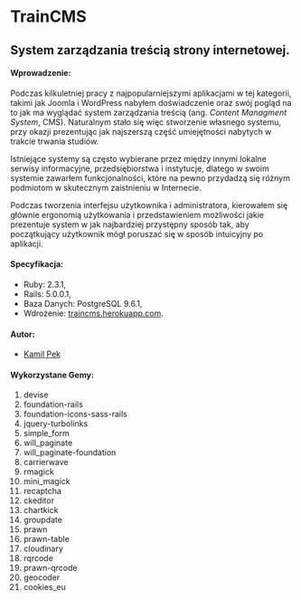 # TrainCMS
## System zarządzania treścią strony internetowej.

#### Wprowadzenie:
Podczas kilkuletniej pracy z najpopularniejszymi aplikacjami w tej kategorii, takimi jak Joomla i WordPress nabyłem doświadczenie oraz swój pogląd na to jak ma wyglądać system zarządzania treścią (ang. _Content Managment System_, CMS). Naturalnym stało się więc stworzenie własnego systemu, przy okazji prezentując jak najszerszą część umiejętności nabytych w trakcie trwania studiów.

Istniejące systemy są często wybierane przez między innymi lokalne serwisy informacyjne, przedsiębiorstwa i instytucje, dlatego w swoim systemie zawarłem funkcjonalności, które na pewno przydadzą się różnym podmiotom w skutecznym zaistnieniu w Internecie.

Podczas tworzenia interfejsu użytkownika i administratora, kierowałem się głównie ergonomią użytkowania i przedstawieniem możliwości jakie prezentuje system w jak najbardziej przystępny sposób tak, aby początkujący użytkownik mógł poruszać się w sposób intuicyjny po aplikacji.

#### Specyfikacja:
* Ruby: 2.3.1,
* Rails: 5.0.0.1,
* Baza Danych: PostgreSQL 9.6.1,
* Wdrożenie: [traincms.herokuapp.com](https://traincms.herokuapp.com/).

#### Autor:
* [Kamil Pek](https://github.com/kamilpek)

#### Wykorzystane Gemy:
1. devise
1. foundation-rails
1. foundation-icons-sass-rails
1. jquery-turbolinks
1. simple_form
1. will_paginate
1. will_paginate-foundation
1. carrierwave
1. rmagick
1. mini_magick
1. recaptcha
1. ckeditor
1. chartkick
1. groupdate
1. prawn
1. prawn-table
1. cloudinary
1. rqrcode
1. prawn-qrcode
1. geocoder
1. cookies_eu
